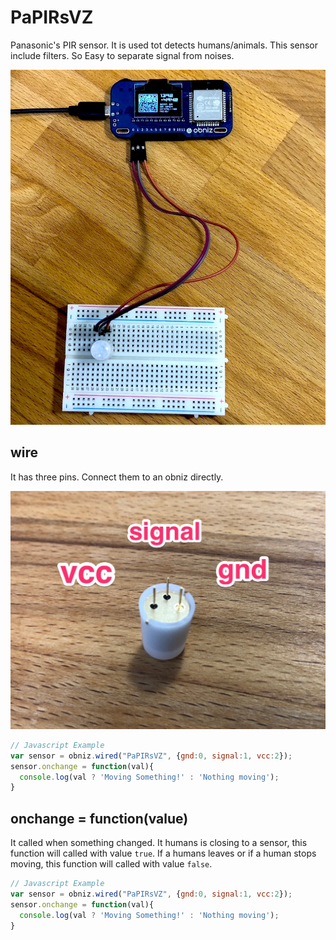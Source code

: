 # PaPIRsVZ

Panasonic's PIR sensor. It is used tot detects humans/animals.
This sensor include filters. So Easy to separate signal from noises.

![](./papirsvzwire.jpg)


## wire

It has three pins. Connect them to an obniz directly.

![](./papirsvzpins.jpg)

```Javascript
// Javascript Example
var sensor = obniz.wired("PaPIRsVZ", {gnd:0, signal:1, vcc:2});
sensor.onchange = function(val){
  console.log(val ? 'Moving Something!' : 'Nothing moving');
}
```

## onchange = function(value)

It called when something changed.
It humans is closing to a sensor, this function will called with value ```true```.
If a humans leaves or if a human stops moving, this function will called with value ```false```.

```Javascript
// Javascript Example
var sensor = obniz.wired("PaPIRsVZ", {gnd:0, signal:1, vcc:2});
sensor.onchange = function(val){
  console.log(val ? 'Moving Something!' : 'Nothing moving');
}
```